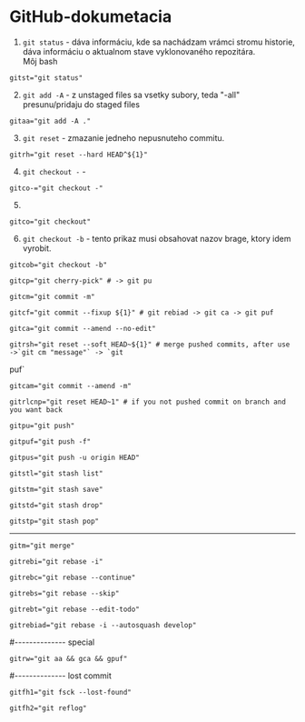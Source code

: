 # GitHub-dokumetacia

1. `git status`  - dáva informáciu, kde sa nachádzam vrámci stromu historie, dáva informáciu o aktualnom stave vyklonovaného repozitára.<br>
Môj bash
```
gitst="git status"
```

2. `git add -A` - z unstaged files sa vsetky subory, teda "-all" presunu/pridaju do staged files
```
gitaa="git add -A ."
```

3. `git reset` -  zmazanie jedneho nepusnuteho commitu.
```
gitrh="git reset --hard HEAD^${1}" 
``` 

4. `git checkout -` - 
```
gitco-="git checkout -"
```
5.

```
gitco="git checkout"
```
6. `git checkout -b` - tento prikaz musi obsahovat nazov brage, ktory idem vyrobit.

```
gitcob="git checkout -b"
```




```
gitcp="git cherry-pick" # -> git pu
```




```
gitcm="git commit -m"
```


```
gitcf="git commit --fixup ${1}" # git rebiad -> git ca -> git puf
```


```
gitca="git commit --amend --no-edit"
```


```
gitrsh="git reset --soft HEAD~${1}" # merge pushed commits, after use ->`git cm "message"` -> `git 
```

puf`
```
gitcam="git commit --amend -m"
```


```
gitrlcnp="git reset HEAD~1" # if you not pushed commit on branch and you want back
```




```
gitpu="git push"
```


```
gitpuf="git push -f"
```


```
gitpus="git push -u origin HEAD"
```




```
gitstl="git stash list"
```


```
gitstm="git stash save"
```


```
gitstd="git stash drop"
```


```
gitstp="git stash pop"
```



****
```
gitm="git merge"
```




```
gitrebi="git rebase -i"
```


```
gitrebc="git rebase --continue"
```


```
gitrebs="git rebase --skip"
```


```
gitrebt="git rebase --edit-todo"
```


```
gitrebiad="git rebase -i --autosquash develop"
```


#-------------- special
```
gitrw="git aa && gca && gpuf"
```


#-------------- lost commit
```
gitfh1="git fsck --lost-found"
```


```
gitfh2="git reflog"
```



